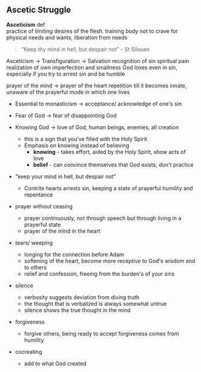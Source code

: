## Ascetic Struggle

<div class="def"><b>
Asceticism</b>
<span class="cm-hashtag cm-hashtag-end cm-meta cm-tag-def">def</span>
<br>
practice of limiting desires of the flesh.
training body not to crave for physical needs and wants, liberation from needs
</div>

> "Keep thy mind in hell, but despair not" 
> \- St Silouan

Asceticism -> Transfiguration -> Salvation
	recognition of sin
spiritual pain
	realization of own imperfection and smallness
God loves even in sin, especially if you try to arrest sin and be humble

prayer of the mind -> prayer of the heart
repetition till it becomes innate, unaware of the prayerful mode in which one lives



- Essential to monasticism -> acceptance/ acknowledge of one's sin
- Fear of God -> fear of disappointing God
- Knowing God -> love of God, human beings, enemies, all creation 
	- this is a sign that you've filled with the Holy Spirit
	- Emphasis on knowing instead of believing
		- **knowing** - takes effort, aided by the Holy Spirit, show acts of love
		-  **belief** - can convince themselves that God exists, don't practice

- "keep your mind in hell, but despair not"
	- Contrite hearts arrests sin, keeping a state of prayerful humility and repentance
- prayer without ceasing
	- prayer continuously, not through speech but through living in a prayerful state
	- prayer of the mind in the heart
- tears/ weeping
	- longing for the connection before Adam
	- softening of the heart, become more receptive to God's wisdom and to others
	- relief and confession, freeing from the burden's of your sins
- silence
	- verbosity suggests deviation from diving truth
	- the thought that is verbalized is always somewhat untrue
	- silence shows the true thought in the mind
- forgiveness
	-  forgive others, being ready to accept forgiveness comes from humility
- cocreating
	- add to what God created